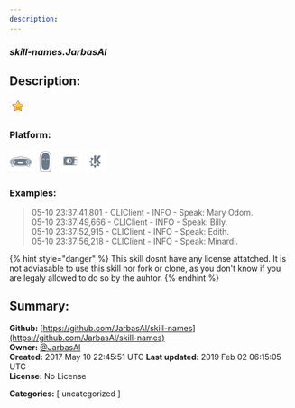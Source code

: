 ```yaml
---
description: 
---
```


### _skill-names.JarbasAl_  
## Description:  
  
  
![](../.gitbook/assets/star.png)  
  
### Platform:  
 ![Mark I](../.gitbook/assets/mark-1-icon.png)  ![Mark II](../.gitbook/assets/mark-2-icon.png)  ![Picroft](../.gitbook/assets/picroft-icon.png)  ![plasmoid](../.gitbook/assets/kde.png)   
### Examples:  
> 05-10 23:37:41,801 - CLIClient - INFO - Speak: Mary Odom.  
> 05-10 23:37:49,666 - CLIClient - INFO - Speak: Billy.  
> 05-10 23:37:52,915 - CLIClient - INFO - Speak: Edith.  
> 05-10 23:37:56,218 - CLIClient - INFO - Speak: Minardi.  
  
{% hint style="danger" %}
This skill dosnt have any license attatched. It is not adviasable to use this skill nor fork or clone, as you don't know if you are legaly allowed to do so by the auhtor.
{% endhint %}
  
## Summary:  
**Github:** [https://github.com/JarbasAl/skill-names](https://github.com/JarbasAl/skill-names)  
**Owner:** [@JarbasAl](https://github.com/JarbasAl)  
**Created:** 2017 May 10 22:45:51 UTC  **Last updated:** 2019 Feb 02 06:15:05 UTC  
**License:** No License  
  
**Categories:** [ uncategorized ]   
